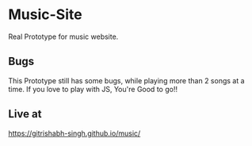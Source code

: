 # Music-Site
Real Prototype for music website.

## Bugs
This Prototype still has some bugs, while playing more than 2 songs at a time. If you love to play with JS, You're Good to go!! 

## Live at
https://gitrishabh-singh.github.io/music/
